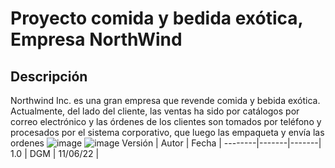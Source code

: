 # Proyecto comida y bedida exótica, Empresa NorthWind
## Descripción
Northwind Inc. es una gran empresa que revende comida y bebida exótica. Actualmente, del lado del cliente, las ventas ha sido por catálogos por correo electrónico y las 
órdenes de los clientes son tomados por teléfono y procesados por el sistema corporativo, que luego las empaqueta y envía las ordenes
![image](https://comidasperuanas.pe/wp-content/uploads/2022/04/Anticucho-de-Suri-e1650458657154.jpg)
![image](https://comidasperuanas.pe/wp-content/uploads/2022/04/Masato-de-la-Selva-500x500.jpg)
Versión | Autor | Fecha |
--------|-------|-------|
1.0 | DGM | 11/06/22 |